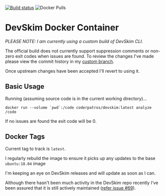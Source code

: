 [![Build status](https://dev.azure.com/patros/OpenSource/_apis/build/status/docker-devskim)](https://dev.azure.com/patros/OpenSource/_build/latest?definitionId=23)
![Docker Pulls](https://img.shields.io/docker/pulls/coderpatros/devskim.svg)

DevSkim Docker Container
========================

_PLEASE NOTE: I am currently using a custom build of DevSkim CLI._

The official build does not currently support suppression comments or non-zero exit codes when issues are found.
To review the changes I've made please view the commit history in my
[custom branch](https://github.com/patros/DevSkim/commits/custom).

Once upstream changes have been accepted I'll revert to using it.

Basic Usage
-----------

Running (assuming source code is in the current working directory)...

    docker run --volume `pwd`:/code coderpatros/devskim:latest analyze /code

If no issues are found the exit code will be 0.

Docker Tags
-----------

Current tag to track is `latest`.

I regularly rebuild the image to ensure it picks up any updates to the base
`ubuntu:18.04` image

I'm keeping an eye on DevSkim releases and will update as soon as I can.

Although there hasn't been much activity in the DevSkim repo recently I've
been assured that it is still actively maintained ([refer issue #69](https://github.com/microsoft/DevSkim/issues/69)).
